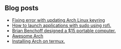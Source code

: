 ## Blog posts
<!-- BLOG-POST-LIST:START -->
- [Fixing error with updating Arch Linux keyring](https://furycd001.github.io/fixing-error-with-updating-arch-linux-keyring/)
- [How to launch applications with sudo using rofi.](https://furycd001.github.io/how-to-launch-applications-with-sudo-using-rofi/)
- [Brian Benchoff designed a $15 portable computer.](https://furycd001.github.io/brian-benchoff-designed-a-dollar15-portable-computer/)
- [Awesome Arch](https://furycd001.github.io/awesome-arch/)
- [Installing Arch on termux.](https://furycd001.github.io/installing-arch-on-termux/)
<!-- BLOG-POST-LIST:END -->

<!--
**furycd001/furycd001** is a ✨ _special_ ✨ repository because its `README.md` (this file) appears on your GitHub profile.

Here are some ideas to get you started:

- 🔭 I’m currently working on ...
- 🌱 I’m currently learning ...
- 👯 I’m looking to collaborate on ...
- 🤔 I’m looking for help with ...
- 💬 Ask me about ...
- 📫 How to reach me: ...
- 😄 Pronouns: ...
- ⚡ Fun fact: ...
-->
